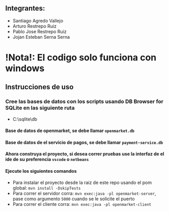 ## Integrantes:
- Santiago Agredo Vallejo
- Arturo Restrepo Ruiz
- Pablo Jose Restrepo Ruiz
- Jojan Esteban Serna Serna

# !Nota!: El codigo solo funciona con windows
## Instrucciones de uso

### Cree las bases de datos con los scripts usando DB Browser for SQLite en las siguiente ruta
- C:\sqlite\db
#### Base de datos de openmarket, se debe llamar `openmarket.db`
#### Base de datos de el servicio de pagos, se debe llamar `payment-service.db`

#### Ahora construya el proyecto, si desea correr pruebas use la interfaz de el ide de su preferencia `vscode` o `netbeans`

#### Ejecute los siguientes comandos

- Para instalar el proyecto desde la raiz de este repo usando el pom global: `mvn install -DskipTests`
- Para correr el servidor corra: `mvn exec:java -pl openmarket-server`, pase como argumento `5000` cuando se le solicite el puerto
- Para correr el cliente corra: `mvn exec:java -pl openmarket-client`

